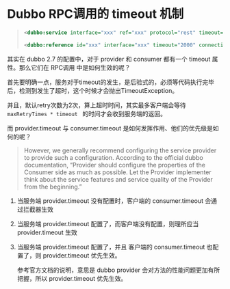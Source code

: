 # Dubbo RPC调用的 timeout 机制

> ```xml
> <dubbo:service interface="xxx" ref="xxx" protocol="rest" timeout="2000" connections="10"/>
> ```
>
> ```xml
> <dubbo:reference id="xxx" interface="xxx" timeout="2000" connections="10"/>
> ```

其实在 dubbo 2.7 的配置中，对于 provider 和 consumer 都有一个 timeout 属性。那么它们在 RPC调用 中是如何生效的呢？

首先要明确一点，服务对于timeout的发生，是后验式的，必须等代码执行完毕后，检测到发生了超时，这个时候才会抛出TimeoutException。

并且，默认retry次数为2次，算上超时时间，其实最多客户端会等待 `maxRetryTimes * timeout ` 的时间才会收到服务端的返回。



而 provider.timeout 与 consumer.timeout 是如何发挥作用、他们的优先级是如何的呢？

> However, we generally recommend configuring the service provider to provide such a configuration. According to the official dubbo documentation, “Provider should configure the properties of the Consumer side as much as possible. Let the Provider implementer think about the service features and service quality of the Provider from the beginning.”

1. 当服务端 provider.timeout 没有配置时，客户端的 consumer.timeout 会通过拦截器生效

2. 当服务端 provider.timeout 配置了，而客户端没有配置，则理所应当 provider.timeout 生效

3. 当服务端 provider.timeout 配置了，并且 客户端的 consumer.timeout 也配置了，则 provider.timeout 优先生效。

   

   参考官方文档的说明，意思是 dubbo provider 会对方法的性能问题更加有所把握，所以 provider.timeout 优先生效。

